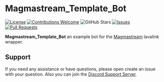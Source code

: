 # Magmastream_Template_Bot

[![License](https://img.shields.io/badge/license-Apache-blue.svg)](https://github.com/Blackfort-Hosting/Magmastream_Template_Bot/blob/main/LICENSE)
[![Contributions Welcome](https://img.shields.io/badge/contributions-welcome-brightgreen.svg)](https://github.com/Blackfort-Hosting/Magmastream_Template_Bot/pulls)
![GitHub Stars](https://img.shields.io/github/stars/Blackfort-Hosting/Magmastream_Template_Bot.svg)
[![Issues](https://img.shields.io/github/issues/Blackfort-Hosting/Magmastream_Template_Bot.svg)](https://github.com/Blackfort-Hosting/Magmastream_Template_Bot/issues)
[![Pull Requests](https://img.shields.io/github/issues-pr/Blackfort-Hosting/Magmastream_Template_Bot.svg)](https://github.com/Blackfort-Hosting/Magmastream_Template_Bot/pulls)

**Magmastream_Template_Bot** an example bot for the [Magmastream](https://github.com/Blackfort-Hosting/magmastream) lavalink wrapper.

## Support

If you need any assistance or have questions, please open create an issue with your question.
Also you can join the [Discord Support Server](https://discord.com/invite/HV59Z3zEjt).

